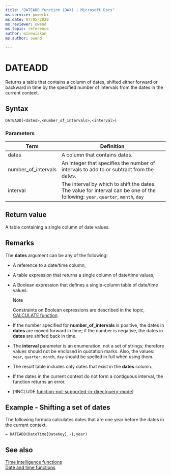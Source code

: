```yaml
---
title: "DATEADD function (DAX) | Microsoft Docs"
ms.service: powerbi 
ms.date: 07/05/2020
ms.reviewer: owend
ms.topic: reference
author: minewiskan
ms.author: owend

---
```

# DATEADD

Returns a table that contains a column of dates, shifted either forward or backward in time by the specified number of intervals from the dates in the current context.  
  
## Syntax  
  
```dax
DATEADD(<dates>,<number_of_intervals>,<interval>)  
```
  
### Parameters  
  
|Term|Definition|  
|--------|--------------|  
|dates|A column that contains dates.|  
|number_of_intervals|An integer that specifies the number of intervals to add to or subtract from the dates.|  
|interval|The interval by which to shift the dates. The value for interval can be one of the following: `year`, `quarter`, `month`, `day`|  
  
## Return value

A table containing a single column of date values.  
  
## Remarks

The **dates** argument can be any of the following:  
  
- A reference to a date/time column,  
  
- A table expression that returns a single column of date/time values,  
  
- A Boolean expression that defines a single-column table of date/time values.  
  
    > [!NOTE]  
    > Constraints on Boolean expressions are described in the topic, [CALCULATE function](calculate-function-dax.md).  
  
- If the number specified for **number_of_intervals** is positive, the dates in **dates** are moved forward in time; if the number is negative, the dates in **dates** are shifted back in time.  
  
- The **interval** parameter is an enumeration, not a set of strings; therefore values should not be enclosed in quotation marks. Also, the values: `year`, `quarter`, `month`, `day` should be spelled in full when using them.  
  
- The result table includes only dates that exist in the **dates** column.  

- If the dates in the current context do not form a contiguous interval, the function returns an error.
  
- [!INCLUDE [function-not-supported-in-directquery-mode](includes/function-not-supported-in-directquery-mode.md)]
  
## Example - Shifting a set of dates  
  
The following formula calculates dates that are one year before the dates in the current context.  

```dax
= DATEADD(DateTime[DateKey],-1,year)  
```
  
## See also

[Time intelligence functions](time-intelligence-functions-dax.md)  
[Date and time functions](date-and-time-functions-dax.md)
